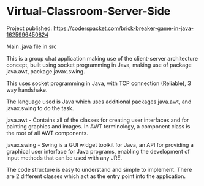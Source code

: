 # Virtual-Classroom-Server-Side

Project published: https://coderspacket.com/brick-breaker-game-in-java-1625996450824

Main .java file in src

This is a group chat application making use of the client-server architecture concept, built using socket programming in Java, making use of package java.awt, package javax.swing.

This uses socket programming in Java, with TCP connection (Reliable), 3 way handshake.

The language used is Java which uses additional packages java.awt, and javax.swing to do the task.

java.awt - Contains all of the classes for creating user interfaces and for painting graphics and images. In AWT terminology, a component class is the root of all AWT components. 

javax.swing - Swing is a GUI widget toolkit for Java, an API for providing a graphical user interface for Java programs, enabling the development of input methods that can be used with any JRE. 

The code structure is easy to understand and simple to implement. There are 2 different classes which act as the entry point into the application.
